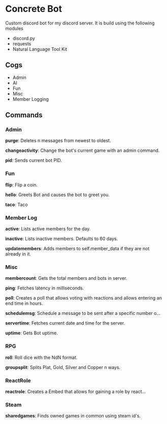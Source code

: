 # Concrete Bot

Custom discord bot for my discord server. It is build using the following modules

* discord&#46;py
* requests
* Natural Language Tool Kit

## Cogs

* Admin
* AI
* Fun
* Misc
* Member Logging

## Commands

### Admin

**purge**: Deletes n messages from newest to oldest.

**changeactivity**: Change the bot's current game with an admin command.

**pid**: Sends current bot PID.

### Fun

**flip**: Flip a coin.

**hello**: Greets Bot and causes the bot to greet you.

**taco**: Taco

### Member Log

**active**: Lists active members for the day.

**inactive**: Lists inactive members. Defaults to 60 days.

**updatemembers**: Adds members to self.member_data if they are not already in it.

### Misc

**membercount**: Gets the total members and bots in server.

**ping**: Fetches latency in milliseconds.

**poll**: Creates a poll that allows voting with reactions and allows entering an end time in hours.

**schedulemsg**: Schedule a message to be sent after a specific number o...

**servertime**: Fetches current date and time for the server.

**uptime**: Gets Bot uptime.

### RPG

**roll**: Roll dice with the NdN format.

**groupsplit**: Splits Plat, Gold, Silver and Copper n ways.

### ReactRole

**reactrole**: Creates a Embed that allows for gaining a role by react...

### Steam

**sharedgames**: Finds owned games in common using steam id's.

